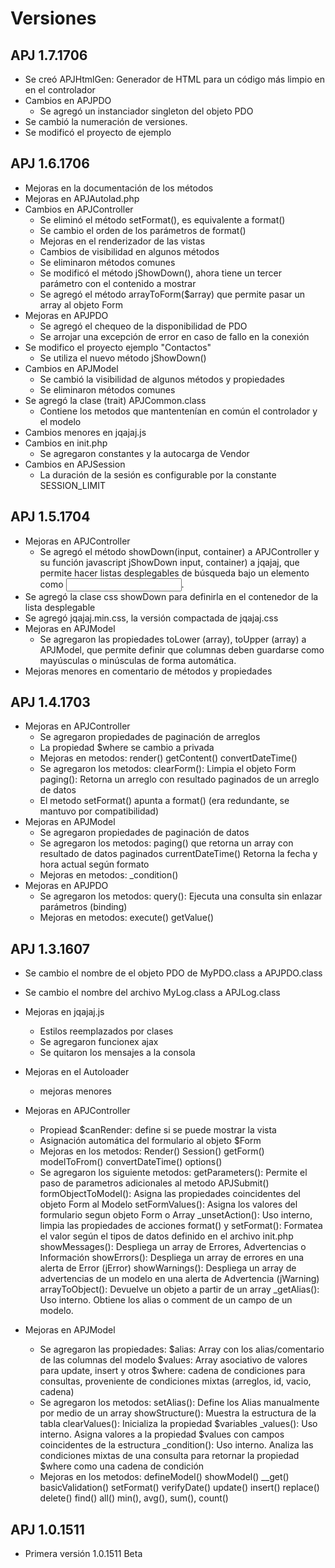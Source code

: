 # Versiones
## APJ 1.7.1706
- Se creó APJHtmlGen: Generador de HTML para un código más limpio en en el controlador
- Cambios en APJPDO
  - Se agregó un instanciador singleton del objeto PDO
- Se cambió la numeración de versiones.
- Se modificó el proyecto de ejemplo
## APJ 1.6.1706
- Mejoras en la documentación de los métodos
- Mejoras en APJAutolad.php
- Cambios en APJController
  - Se eliminó el método setFormat(), es equivalente a format()
  - Se cambio el orden de los parámetros de format()
  - Mejoras en el renderizador de las vistas
  - Cambios de visibilidad en algunos métodos
  - Se eliminaron métodos comunes
  - Se modificó el método jShowDown(), ahora tiene un tercer parámetro con el contenido a mostrar
  - Se agregó el método arrayToForm($array) que permite pasar un array al objeto Form
- Mejoras en APJPDO
  - Se agregó el chequeo de la disponibilidad de PDO
  - Se arrojar una excepción de error en caso de fallo en la conexión
- Se modifico el proyecto ejemplo "Contactos"
  - Se utiliza el nuevo método jShowDown()
- Cambios en APJModel
  - Se cambió la visibilidad de algunos métodos y propiedades
  - Se eliminaron métodos comunes
- Se agregó la clase (trait) APJCommon.class
  - Contiene los metodos que mantentenían en común el controlador y el modelo
- Cambios menores en jqajaj.js
- Cambios en init.php
  - Se agregaron constantes y la autocarga de Vendor
- Cambios en APJSession
  - La duración de la sesión es configurable por la constante SESSION_LIMIT
## APJ 1.5.1704
- Mejoras en APJController
  - Se agregó el método showDown(input, container) a APJController  y su función javascript jShowDown
    input, container) a jqajaj, que permite hacer listas desplegables de búsqueda bajo un elemento como <input>.
- Se agregó la clase css showDown para definirla en el contenedor de la lista desplegable
- Se agregó jqajaj.min.css, la versión compactada de jqajaj.css
- Mejoras en APJModel
  - Se agregaron las propiedades toLower (array), toUpper (array) a APJModel, que permite definir que       columnas deben guardarse como mayúsculas o minúsculas de forma automática.
- Mejoras menores en comentario de métodos y propiedades
## APJ 1.4.1703
- Mejoras en APJController
	- Se agregaron propiedades de paginación de arreglos
	- La propiedad $where se cambio a privada
	- Mejoras en metodos:
		render()
		getContent()
		convertDateTime()
	- Se agregaron los metodos:
		clearForm(): Limpia el objeto Form
		paging(): Retorna un arreglo con resultado paginados de un arreglo de datos
	- El metodo setFormat() apunta a format() (era redundante, se mantuvo por compatibilidad)
- Mejoras en APJModel
	- Se agregaron propiedades de paginación de datos
	- Se agregaron los metodos:
		paging() que retorna un array con resultado de datos paginados
		currentDateTime() Retorna la fecha y hora actual según formato
	- Mejoras en metodos:
		_condition()
- Mejoras en APJPDO
	- Se agregaron los metodos:
		query(): Ejecuta una consulta sin enlazar parámetros (binding)
	- Mejoras en metodos:
		execute()
		getValue()
## APJ 1.3.1607
- Se cambio el nombre de el objeto PDO de MyPDO.class a APJPDO.class
- Se cambio el nombre del archivo MyLog.class a APJLog.class
- Mejoras en jqajaj.js 
  - Estilos reemplazados por clases
  - Se agregaron funcionex ajax
  - Se quitaron los mensajes a la consola
- Mejoras en el Autoloader
  - mejoras menores
- Mejoras en APJController
  - Propiead $canRender: define si se puede mostrar la vista
  - Asignación automática del formulario al objeto $Form
  - Mejoras en los metodos: 
    Render()
    Session()
    getForm()
    modelToFrom()
    convertDateTime()
    options()
  - Se agregaron los siguiente metodos: 
    getParameters(): Permite el paso de parametros adicionales al metodo APJSubmit()
    formObjectToModel(): Asigna las propiedades coincidentes del objeto Form al Modelo
    setFormValues(): Asigna los valores del formulario segun objeto Form o Array
    _unsetAction(): Uso interno, limpia las propiedades de acciones
    format() y setFormat(): Formatea el valor según el tipos de datos definido en el archivo init.php
    showMessages(): Despliega un array de Errores, Advertencias o Información
    showErrors(): Despliega un array de errores en una alerta de Error (jError)
    showWarnings(): Despliega un array de advertencias de un modelo en una alerta de Advertencia (jWarning)
    arrayToObject(): Devuelve un objeto a partir de un array
    _getAlias(): Uso interno. Obtiene los alias o comment de un campo de un modelo.

- Mejoras en APJModel
  - Se agregaron las propiedades:
    $alias: Array con los alias/comentario de las columnas del modelo
    $values: Array asociativo de valores para update, insert y otros
    $where: cadena de condiciones para consultas, proveniente de condiciones mixtas (arreglos, id, vacio, cadena)
  - Se agregaron los metodos:
    setAlias(): Define los Alias manualmente por medio de un array
    showStructure(): Muestra la estructura de la tabla
    clearValues(): Inicializa la propiedad $variables
    _values(): Uso interno. Asigna valores a la propiedad $values con campos coincidentes de la estructura
    _condition(): Uso interno. Analiza las condiciones mixtas de una consulta para retornar la propiedad $where como una cadena de condición
  - Mejoras en los metodos:
    defineModel()
    showModel()
    __get()
    basicValidation()
    setFormat()
    verifyDate()
    update()
    insert()
    replace()
    delete()
    find()
    all()
    min(), avg(), sum(), count()
## APJ 1.0.1511
  - Primera versión 1.0.1511 Beta
